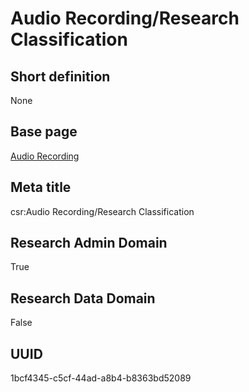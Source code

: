 # Audio Recording/Research Classification
## Short definition
None
## Base page
[Audio Recording](https://github.com/EuroCRIS/CASRAI-Dictionairies/blob/main/Objects/Audio%20Recording.md)
## Meta title
csr:Audio Recording/Research Classification
## Research Admin Domain
True
## Research Data Domain
False
## UUID
1bcf4345-c5cf-44ad-a8b4-b8363bd52089
